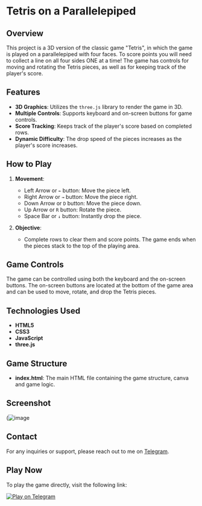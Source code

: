 # Tetris on a Parallelepiped

## Overview
This project is a 3D version of the classic game "Tetris", in which the game is played on a parallelepiped with four faces. To score points you will need to collect a line on all four sides ONE at a time!
The game has controls for moving and rotating the Tetris pieces, as well as for keeping track of the player's score.

## Features
- **3D Graphics**: Utilizes the `three.js` library to render the game in 3D.
- **Multiple Controls**: Supports keyboard and on-screen buttons for game controls.
- **Score Tracking**: Keeps track of the player's score based on completed rows.
- **Dynamic Difficulty**: The drop speed of the pieces increases as the player's score increases.

## How to Play
1. **Movement**:
   - Left Arrow or `←` button: Move the piece left.
   - Right Arrow or `→` button: Move the piece right.
   - Down Arrow or `D` button: Move the piece down.
   - Up Arrow or `R` button: Rotate the piece.
   - Space Bar or `↓` button: Instantly drop the piece.

2. **Objective**:
   - Complete rows to clear them and score points. The game ends when the pieces stack to the top of the playing area.

## Game Controls
The game can be controlled using both the keyboard and the on-screen buttons. The on-screen buttons are located at the bottom of the game area and can be used to move, rotate, and drop the Tetris pieces.

## Technologies Used
- **HTML5**
- **CSS3**
- **JavaScript**
- **three.js**

## Game Structure
- **index.html**: The main HTML file containing the game structure, canva and game logic.

## Screenshot
(![image](https://github.com/Che1enger/tetris-tg-app/assets/128822478/b86d8c5b-e01d-4af3-ad4f-45d2218d4029)

## Contact
For any inquiries or support, please reach out to me on [Telegram](@ivansynenko).

## Play Now
To play the game directly, visit the following link:

[![Play on Telegram](https://img.shields.io/badge/Play%20on-Telegram-blue)](https://t.me/Che1engerTetris_bot)
